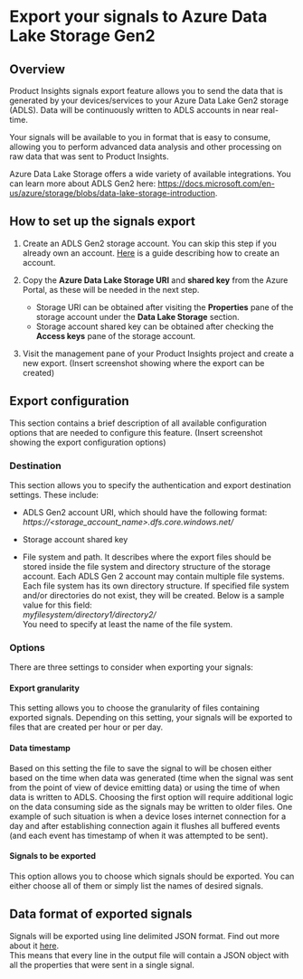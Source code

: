 # Export your signals to Azure Data Lake Storage Gen2

## Overview
Product Insights signals export feature allows you to send the data that is generated by your devices/services to your Azure Data Lake Gen2 storage (ADLS). Data will be continuously written to ADLS accounts in near real-time.

Your signals will be available to you in format that is easy to consume, allowing you to perform advanced data analysis and other processing on raw data that was sent to Product Insights.

Azure Data Lake Storage offers a wide variety of available integrations. You can learn more about ADLS Gen2 here: https://docs.microsoft.com/en-us/azure/storage/blobs/data-lake-storage-introduction.

## How to set up the signals export  

1. Create an ADLS Gen2 storage account. You can skip this step if you already own an account. [Here](https://docs.microsoft.com/en-us/azure/storage/blobs/data-lake-storage-quickstart-create-account) is a guide describing how to create an account.

2. Copy the **Azure Data Lake Storage URI** and **shared key** from the Azure Portal, as these will be needed in the next step.
    * Storage URI can be obtained after visiting the **Properties** pane of the storage account under the **Data Lake Storage** section.  
    * Storage account shared key can be obtained after checking the **Access keys** pane of the storage account.

3. Visit the management pane of your Product Insights project and create a new export.
(Insert screenshot showing where the export can be created)



## Export configuration  
This section contains a brief description of all available configuration options that are needed to configure this feature.
(Insert screenshot showing the export configuration options)



### Destination  
This section allows you to specify the authentication and export destination settings. These include:  

* ADLS Gen2 account URI, which should have the following format:
*https://<storage_account_name>.dfs.core.windows.net/*

* Storage account shared key

* File system and path. It describes where the export files should be stored inside the file system and directory structure of the storage account. Each ADLS Gen 2 account may contain multiple file systems. Each file system has its own directory structure. If specified file system and/or directories do not exist, they will be created. Below is a sample value for this field:  
*myfilesystem/directory1/directory2/*  
You need to specify at least the name of the file system.

### Options  
There are three settings to consider when exporting your signals:
#### Export granularity
This setting allows you to choose the granularity of files containing exported signals. Depending on this setting, your signals will be exported to files that are created per hour or per day.

#### Data timestamp
Based on this setting the file to save the signal to will be chosen either based on the time when data was generated (time when the signal was sent from the point of view of device emitting data) or using the time of when data is written to ADLS. Choosing the first option will require additional logic on the data consuming side as the signals may be written to older files. One example of such situation is when a device loses internet connection for a day and after establishing connection again it flushes all buffered events (and each event has timestamp of when it was attempted to be sent).

#### Signals to be exported
This option allows you to choose which signals should be exported. You can either choose all of them or simply list the names of desired signals.

## Data format of exported signals
Signals will be exported using line delimited JSON format. Find out more about it [here](https://en.wikipedia.org/wiki/JSON_streaming#Line-delimited_JSON).  
This means that every line in the output file will contain a JSON object with all the properties that were sent in a single signal.
